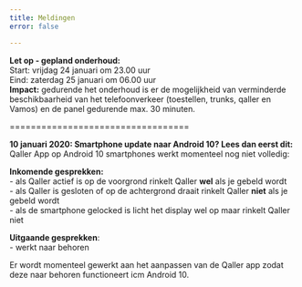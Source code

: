 ```yaml
---
title: Meldingen
error: false

---
```

**Let op - gepland onderhoud:**   
Start: vrijdag 24 januari om 23.00 uur   
Eind: zaterdag 25 januari om 06.00 uur  
**Impact:** gedurende het onderhoud is er de mogelijkheid van verminderde beschikbaarheid van het telefoonverkeer (toestellen, trunks, qaller en Vamos) en de panel gedurende max. 30 minuten. 

==================================

**10 januari 2020: Smartphone update naar Android 10? Lees dan eerst dit:**  
Qaller App op Android 10 smartphones werkt momenteel nog niet volledig:

**Inkomende gesprekken:**  
\- als Qaller actief is op de voorgrond rinkelt Qaller **wel** als je gebeld wordt  
\- als Qaller is gesloten of op de achtergrond draait rinkelt Qaller **niet** als je gebeld wordt  
\- als de smartphone gelocked is licht het display wel op maar rinkelt Qaller niet

**Uitgaande gesprekken**:  
\- werkt naar behoren

Er wordt momenteel gewerkt aan het aanpassen van de Qaller app zodat deze naar behoren functioneert icm Android 10.
